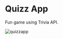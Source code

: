 # Quizz App

Fun game using Trivia API.

![quizzapp](https://github.com/ZoranDotNet/quizzapp/assets/128193220/536988ce-59c1-4e2e-b0b6-e9d7d9345367)
